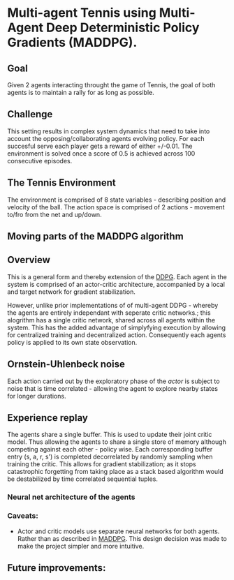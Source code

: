 # Multi-agent Tennis using Multi- Agent Deep Deterministic Policy Gradients (MADDPG).

## Goal
Given 2 agents interacting throught the game of Tennis, the goal of both agents is to maintain a rally for as long as possible.

## Challenge
This setting results in complex system dynamics that need to take into account the opposing/collaborating agents evolving policy.
For each succesful serve each player gets a reward of either +/-0.01. 
The environment is solved once a score of 0.5 is achieved across 100 consecutive episodes.

## The Tennis Environment
The environment is comprised of 8 state variables - describing position and velocity of the ball.
The action space is comprised of 2 actions - movement to/fro from the net and up/down.

## Moving parts of the MADDPG algorithm

## Overview
This is a general form and thereby extension of the [DDPG](http://proceedings.mlr.press/v32/silver14.pdf).
Each agent in the system is comprised of an actor-critic architecture, accompanied by a local and target network for gradient stabilization.

However, unlike prior implementations of of multi-agent DDPG - whereby the agents are entirely independant with seperate critic networks.; this alogrithm has a single critic network, shared across all agents within the system. This has the added advantage of simplyfying execution by allowing for centralized training and decentralized action. Consequently each agents policy is applied to its own state observation.

## Ornstein-Uhlenbeck noise
Each action carried out by the exploratory phase of the *actor* is subject to noise that is time correlated - allowing the agent to explore nearby states for longer durations.

## Experience replay
The agents share a single buffer. This is used to update their joint critic model. Thus allowing the agents to share a single store of memory although competing against each other - policy wise. Each corresponding buffer entry (s, a, r, s') is completed decorrelated by 
randomly sampling when training the critic. This allows for gradient stabilization; as it stops catastrophic forgetting from taking place as a stack based algorithm would be destabilized by time correlated sequential tuples.

### Neural net architecture of the agents

### Caveats:
* Actor and critic models use separate neural networks for both agents. Rather than as described in 
[MADDPG](https://arxiv.org/pdf/1706.02275.pdf). This design decision was made to make the project simpler and more intuitive.

## Future improvements:
